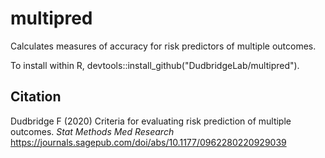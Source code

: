 # multipred
Calculates measures of accuracy for risk predictors of multiple outcomes.

To install within R, devtools::install_github("DudbridgeLab/multipred").

## Citation

Dudbridge F (2020) Criteria for evaluating risk prediction of multiple outcomes.  <em>Stat Methods Med Research</em> https://journals.sagepub.com/doi/abs/10.1177/0962280220929039
